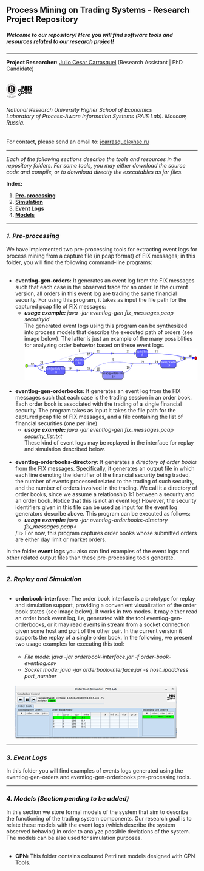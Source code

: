 <!DOCTYPE html>
<html>
<head>
<meta charset="UTF-8">
</head>
<body>
<h2>Process Mining on Trading Systems - Research Project Repository</h2>
<h5><i>Welcome to our repository! Here you will find software tools and resources related to our research project!</i></h5>
<hr>
<b>Project Researcher:</b> <a href="https://www.hse.ru/en/staff/jcarrasquel">Julio Cesar Carrasquel</a> (Research Assistant | PhD Candidate)<br>
<br>
<p><img src="https://raw.githubusercontent.com/jcarrasquel/pais-trading-systems/master-2/misc/logo-hse.png" alt="PAIS" width="27" height="37"> <img src="https://raw.githubusercontent.com/jcarrasquel/pais-trading-systems/master-2/misc/logo-pais.png" alt="PAIS" width="37" height="37"></p>
<p><h6>National Research University Higher School of Economics<br>
Laboratory of Process-Aware Information Systems (PAIS Lab). Moscow, Russia.</h6></p>
For contact, please send an email to: <a href = "mailto: jcarrasquel@hse.ru">jcarrasquel@hse.ru</a>
<hr>
<i>Each of the following sections describe the tools and resources in the repository folders.</i> 
<i>For some tools, you may either download the source code and compile, or to download directly the executables as jar files.</i><br>

<b>Index:</b><br>
<ol>
  <li><a href="#pre-processing"><b>Pre-processing</b><a></li>
  <li><a href="#simulation"><b>Simulation</b><a></li>
  <li><a href="#event_logs"><b>Event Logs</b><a></li>
  <li><a href="#models"><b>Models</b><a></li>
</ol>
<hr>
<h3 name="pre-processing"><i>1. Pre-processing</i></h3>
We have implemented two pre-processing tools for extracting event logs for process mining from a capture file (in pcap format) of FIX messages; in this folder, you will find the following command-line programs:<br>
<ul>
  <br>
  <li><b>eventlog-gen-orders:</b> It generates an event log from the FIX messages such that each case is the observed trace for an order. In the current version, all orders in this event log are trading the same financial security. For using this program, it takes as input the file path for the captured pcap file of FIX messages:<br>
   <ul><li> <i><b>usage example:</b> java -jar eventlog-gen fix_messages.pcap securityId </i><br> The generated event logs using this program can be synthesized into process models that describe the executed path of orders (see image below). The latter is just an example of the many possiblities for analyzing order behavior based on these event logs.<br>
    <img alt="order_trace" src="https://raw.githubusercontent.com/jcarrasquel/pais-trading-systems/master-2/misc/researchpage_order_trace.png" width="594" height="84"></li> </ul></li> <br>
  
  <li><b>eventlog-gen-orderbooks:</b> It generates an event log from the FIX messages such that each case is the trading session in an order book. Each order book is associated with the trading of a single financial security. The program takes as input it takes the file path for the captured pcap file of FIX messages, and a file containing the list of financial securities (one per line)<br>
     <ul><li><i><b>usage example:</b> java -jar eventlog-gen fix_messages.pcap security_list.txt </i><br>These kind of event logs may be replayed in the interface for replay and simulation described below.   </li> </ul>                                                                                           </li>
    <br>
  <li><b>eventlog-orderbooks-directory:</b> It generates a <i>directory of order books</i> from the FIX messages. Specifically, it generates an output file in which each line denoting the identifier of the financial security being traded, the number of events processed related to the trading of such security, and the number of orders involved in the trading. We call it a directory of order books, since we assume a relationship 1:1 between a security and an order book. Notice that this is not an event log! However, the security identifiers given in this file can be used as input for the event log generators describe above. This program can be executed as follows:<br>
     <ul><li><i><b>usage example:</b> java -jar eventlog-orderbooks-directory fix_messages.pcap</i><</li> </ul>/li>
    For now, this program captures order books whose submitted orders are either day limit or market orders.<br>
</ul>
  
In the folder <b>event logs</b> you also can find examples of the event logs and other related output files than these pre-processing tools generate.

<hr>
<h3 name="simulation"><i>2. Replay and Simulation</i></h3>
<ul>
  <br>
  <li> <b>orderbook-interface:</b> The order book interface is a prototype for replay and simulation support, providing a convenient visualization of the order book states (see image below). It works in two modes. It may either read an order book event log, i.e, generated with the tool eventlog-gen-orderbooks, or it may read events in stream from a socket connection given some host and port of the other pair. In the current version it supports the replay of a single order book. In the following, we present two usage examples for executing this tool:<br>
    <br>
    <ul>
      <li><i>File mode: java -jar orderbook-interface.jar -f order-book-eventlog.csv </i></li>
      <li><i>Socket mode: java -jar orderbook-interface.jar -s host_ipaddress port_number </i></li>
    </ul><br>
  <img alt="interface_prototype" src="https://raw.githubusercontent.com/jcarrasquel/pais-trading-systems/master-2/misc/researchpage_interface_prototype.png" width="426" height="138">
  </li>
</ul>
<hr>
<h3 name="event_logs"><i>3. Event Logs</i></h3>
In this folder you will find examples of events logs generated using the eventlog-gen-orders and eventlog-gen-orderbooks pre-processing tools.
<hr>
<h3 name="models"><i>4. Models (Section pending to be added)</i></h3>
In this section we store formal models of the system that aim to describe the functioning of the trading system components. Our research goal is to relate these models with the event logs (which describe the system observed behavior) in order to analyze possible deviations of the system. The models can be also used for simulation purposes.
<ul>
  <br>
  <li> <b>CPN:</b> This folder contains coloured Petri net models designed with CPN Tools. 
</ul>
</body>
</html>
